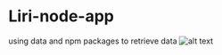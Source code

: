 # Liri-node-app
using data and npm packages to retrieve data
![alt text](https://raw.githubusercontent.com/snowghost24/liri-node-app/master/assets/images/md.gif)

